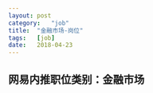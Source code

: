 ```yaml
---
layout:	post
category:	"job"
title:	"金融市场-岗位"
tags:	[job]
date:	2018-04-23
---
```

## 网易内推职位类别：金融市场
